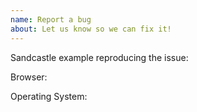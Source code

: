 ```yaml
---
name: Report a bug
about: Let us know so we can fix it!
---
```


<!--
	Thanks for helping us improve Cesium! Please describe what the expected behavior is vs what actually happens. 

	Creating a Sandcastle example (https://cesiumjs.org/Cesium/Build/Apps/Sandcastle/) that reproduces the issue helps us a lot in tracking down bugs. 
--> 

Sandcastle example reproducing the issue: 

Browser:

Operating System: